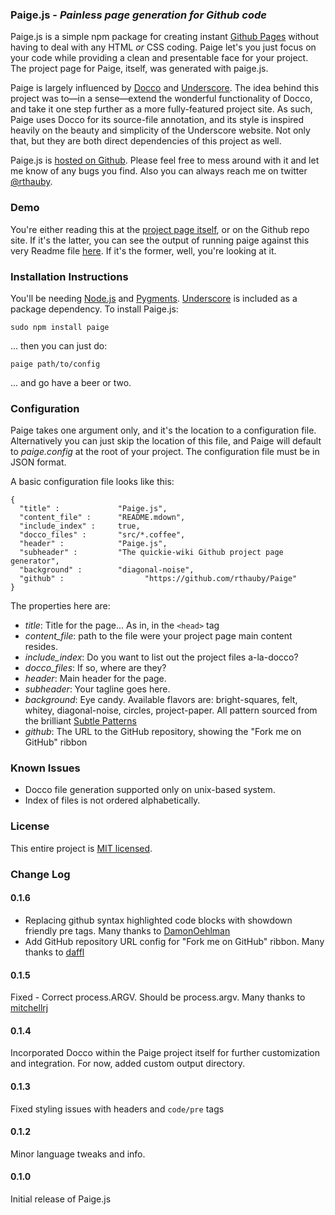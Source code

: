 ### Paige.js - *Painless page generation for Github code*

Paige.js is a simple npm package for creating instant [Github Pages](http://pages.github.com/) without having to deal with any HTML *or* CSS coding. Paige let's you just focus on your code while providing a clean and presentable face for your project. The project page for Paige, itself, was generated with paige.js.

Paige is largely influenced by [Docco](http://jashkenas.github.com/docco/) and [Underscore](http://documentcloud.github.com/underscore/). The idea behind this project was to&mdash;in a sense&mdash;extend the wonderful functionality of Docco, and take it one step further as a more fully-featured project site. As such, Paige uses Docco for its source-file annotation, and its style is inspired heavily on the beauty and simplicity of the Underscore website. Not only that, but they are both direct dependencies of this project as well.

Paige.js is [hosted on Github](https://github.com/rthauby/Paige). Please feel free to mess around with it and let me know of any bugs you find. Also you can always reach me on twitter [@rthauby](http://www.twitter.com/rthauby).

### Demo

You're either reading this at the [project page itself](http://rthauby.github.com/Paige/), or on the Github repo site. If it's the latter, you can see the output of running paige against this very Readme file [here](http://rthauby.github.com/Paige/). If it's the former, well, you're looking at it.

### Installation Instructions

You'll be needing [Node.js](http://nodejs.org/) and [Pygments](http://pygments.org/). [Underscore](http://documentcloud.github.com/underscore/) is included as a package dependency. To install Paige.js:

`` sudo npm install paige ``

... then you can just do:

`` paige path/to/config ``

... and go have a beer or two.

### Configuration

Paige takes one argument only, and it's the location to a configuration file. Alternatively you can just skip the location of this file, and Paige will default to *paige.config* at the root of your project. The configuration file must be in JSON format.

A basic configuration file looks like this:

	{
	  "title" :             "Paige.js",
	  "content_file" :      "README.mdown",
	  "include_index" :     true,
	  "docco_files" :       "src/*.coffee",
	  "header" :            "Paige.js",
	  "subheader" :         "The quickie-wiki Github project page generator",
	  "background" :        "diagonal-noise",
	  "github" :			      "https://github.com/rthauby/Paige"
	}

The properties here are:

- *title*: Title for the page... As in, in the `<head>` tag
- *content_file*: path to the file were your project page main content resides.
- *include_index*: Do you want to list out the project files a-la-docco?
- *docco_files*: If so, where are they?
- *header*: Main header for the page.
- *subheader*: Your tagline goes here.
- *background*: Eye candy. Available flavors are: bright-squares, felt, whitey, diagonal-noise, circles, project-paper. All pattern sourced from the brilliant [Subtle Patterns](http://subtlepatterns.com/)
- *github*: The URL to the GitHub repository, showing the "Fork me on GitHub" ribbon

### Known Issues

- Docco file generation supported only on unix-based system.
- Index of files is not ordered alphabetically.

### License

This entire project is [MIT licensed](http://www.opensource.org/licenses/mit-license.php).

### Change Log

#### 0.1.6

- Replacing github syntax highlighted code blocks with showdown friendly pre tags. Many thanks to [DamonOehlman](https://github.com/DamonOehlman)
- Add GitHub repository URL config for "Fork me on GitHub" ribbon. Many thanks to [daffl](https://github.com/daffl)

#### 0.1.5

Fixed - Correct process.ARGV. Should be process.argv. Many thanks to [mitchellrj](https://github.com/mitchellrj)

#### 0.1.4

Incorporated Docco within the Paige project itself for further customization and integration. For now, added custom output directory.

#### 0.1.3

Fixed styling issues with headers and `code/pre` tags

#### 0.1.2

Minor language tweaks and info.

#### 0.1.0

Initial release of Paige.js